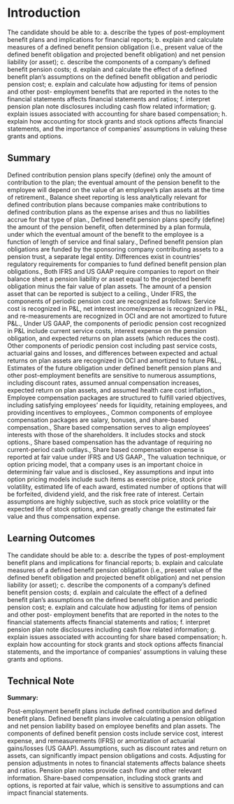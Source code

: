 # Introduction

The candidate should be able to: a. describe the types of post-employment benefit plans and implications for financial reports; b. explain and calculate measures of a defined benefit pension obligation (i.e., present value of the defined benefit obligation and projected benefit obligation) and net pension liability (or asset); c. describe the components of a company’s defined benefit pension costs; d. explain and calculate the effect of a defined benefit plan’s assumptions on the defined benefit obligation and periodic pension cost; e. explain and calculate how adjusting for items of pension and other post- employment benefits that are reported in the notes to the financial statements affects financial statements and ratios; f. interpret pension plan note disclosures including cash flow related information; g. explain issues associated with accounting for share based compensation; h. explain how accounting for stock grants and stock options affects financial statements, and the importance of companies’ assumptions in valuing these grants and options.

## Summary

Defined contribution pension plans specify (define) only the amount of contribution to the plan; the eventual amount of the pension benefit to the employee will depend on the value of an employee’s plan assets at the time of retirement., Balance sheet reporting is less analytically relevant for defined contribution plans because companies make contributions to defined contribution plans as the expense arises and thus no liabilities accrue for that type of plan., Defined benefit pension plans specify (define) the amount of the pension benefit, often determined by a plan formula, under which the eventual amount of the benefit to the employee is a function of length of service and final salary., Defined benefit pension plan obligations are funded by the sponsoring company contributing assets to a pension trust, a separate legal entity. Differences exist in countries’ regulatory requirements for companies to fund defined benefit pension plan obligations., Both IFRS and US GAAP require companies to report on their balance sheet a pension liability or asset equal to the projected benefit obligation minus the fair value of plan assets. The amount of a pension asset that can be reported is subject to a ceiling., Under IFRS, the components of periodic pension cost are recognized as follows: Service cost is recognized in P&L, net interest income/expense is recognized in P&L, and re-measurements are recognized in OCI and are not amortized to future P&L., Under US GAAP, the components of periodic pension cost recognized in P&L include current service costs, interest expense on the pension obligation, and expected returns on plan assets (which reduces the cost). Other components of periodic pension cost including past service costs, actuarial gains and losses, and differences between expected and actual returns on plan assets are recognized in OCI and amortized to future P&L., Estimates of the future obligation under defined benefit pension plans and other post-employment benefits are sensitive to numerous assumptions, including discount rates, assumed annual compensation increases, expected return on plan assets, and assumed health care cost inflation., Employee compensation packages are structured to fulfill varied objectives, including satisfying employees’ needs for liquidity, retaining employees, and providing incentives to employees., Common components of employee compensation packages are salary, bonuses, and share-based compensation., Share based compensation serves to align employees’ interests with those of the shareholders. It includes stocks and stock options., Share based compensation has the advantage of requiring no current-period cash outlays., Share based compensation expense is reported at fair value under IFRS and US GAAP., The valuation technique, or option pricing model, that a company uses is an important choice in determining fair value and is disclosed., Key assumptions and input into option pricing models include such items as exercise price, stock price volatility, estimated life of each award, estimated number of options that will be forfeited, dividend yield, and the risk free rate of interest. Certain assumptions are highly subjective, such as stock price volatility or the expected life of stock options, and can greatly change the estimated fair value and thus compensation expense.

## Learning Outcomes

The candidate should be able to: a. describe the types of post-employment benefit plans and implications for financial reports; b. explain and calculate measures of a defined benefit pension obligation (i.e., present value of the defined benefit obligation and projected benefit obligation) and net pension liability (or asset); c. describe the components of a company’s defined benefit pension costs; d. explain and calculate the effect of a defined benefit plan’s assumptions on the defined benefit obligation and periodic pension cost; e. explain and calculate how adjusting for items of pension and other post- employment benefits that are reported in the notes to the financial statements affects financial statements and ratios; f. interpret pension plan note disclosures including cash flow related information; g. explain issues associated with accounting for share based compensation; h. explain how accounting for stock grants and stock options affects financial statements, and the importance of companies’ assumptions in valuing these grants and options.

## Technical Note

**Summary:**

Post-employment benefit plans include defined contribution and defined benefit plans. Defined benefit plans involve calculating a pension obligation and net pension liability based on employee benefits and plan assets. The components of defined benefit pension costs include service cost, interest expense, and remeasurements (IFRS) or amortization of actuarial gains/losses (US GAAP). Assumptions, such as discount rates and return on assets, can significantly impact pension obligations and costs. Adjusting for pension adjustments in notes to financial statements affects balance sheets and ratios. Pension plan notes provide cash flow and other relevant information. Share-based compensation, including stock grants and options, is reported at fair value, which is sensitive to assumptions and can impact financial statements.